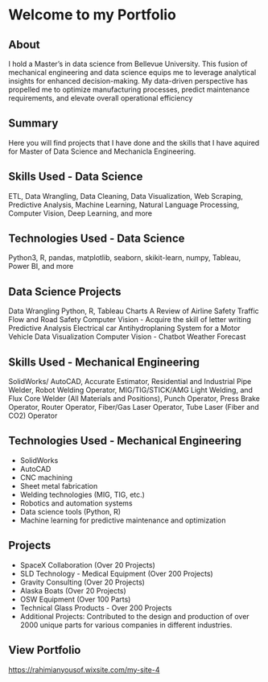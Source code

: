 
# Welcome to my Portfolio





## About
I hold a Master’s in data science from Bellevue University. This fusion of mechanical engineering and data science equips me to leverage analytical insights for enhanced decision-making. My data-driven perspective has propelled me to optimize manufacturing processes, predict maintenance requirements, and elevate overall operational efficiency

## Summary
Here you will find projects that I have done and the skills that I have aquired for Master of Data Science and Mechanicla Engineering.



## Skills Used - Data Science 
ETL, Data Wrangling, Data Cleaning, Data Visualization, Web Scraping, Predictive Analysis, Machine Learning, Natural Language Processing, Computer Vision, Deep Learning, and more

## Technologies Used - Data Science 
Python3, R, pandas, matplotlib, seaborn, skikit-learn, numpy, Tableau, Power BI, and more

## Data Science Projects
Data Wrangling
Python, R, Tableau Charts
A Review of Airline Safety
Traffic Flow and Road Safety
Computer Vision - Acquire the skill of letter writing
Predictive Analysis Electrical car
Antihydroplaning System for a Motor Vehicle
Data Visualization
Computer Vision - Chatbot
Weather Forecast

## Skills Used - Mechanical Engineering 
SolidWorks/ AutoCAD, Accurate Estimator, Residential and Industrial Pipe Welder, Robot Welding Operator, MIG/TIG/STICK/AMG Light Welding, and Flux Core Welder (All Materials and Positions), Punch Operator, Press Brake Operator, Router Operator, Fiber/Gas Laser Operator, Tube Laser (Fiber and CO2) Operator

## Technologies Used - Mechanical Engineering
- SolidWorks 
- AutoCAD
- CNC machining
- Sheet metal fabrication
- Welding technologies (MIG, TIG, etc.)
- Robotics and automation systems
- Data science tools (Python, R)
- Machine learning for predictive maintenance and optimization

## Projects
- SpaceX Collaboration (Over 20 Projects)
- SLD Technology - Medical Equipment (Over 200 Projects)
- Gravity Consulting (Over 20 Projects)
- Alaska Boats (Over 20 Projects)
- OSW Equipment (Over 100 Parts)
- Technical Glass Products - Over 200 Projects
- Additional Projects: Contributed to the design and production of over 2000 unique parts for various companies in different industries.



## View Portfolio
https://rahimianyousof.wixsite.com/my-site-4




